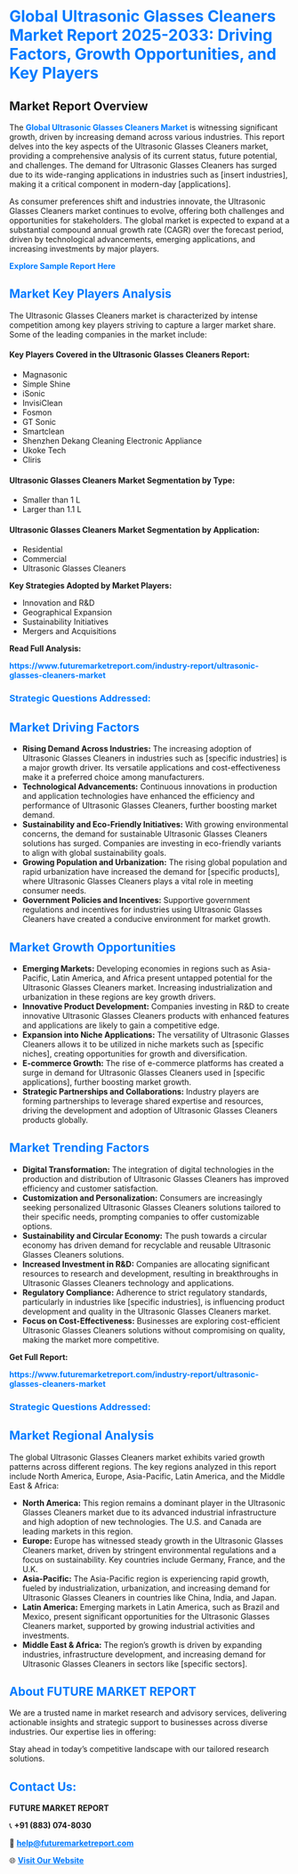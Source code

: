 <h1 style="color: #007BFF;">Global Ultrasonic Glasses Cleaners Market Report 2025-2033: Driving Factors, Growth Opportunities, and Key Players</h1>

<section id="overview">
<h2>Market Report Overview</h2>
<p>The <a href="https://www.futuremarketreport.com/industry-report/ultrasonic-glasses-cleaners-market" style="color: #007BFF; text-decoration: none;"><strong>Global Ultrasonic Glasses Cleaners Market</strong></a> is witnessing significant growth, driven by increasing demand across various industries. This report delves into the key aspects of the Ultrasonic Glasses Cleaners market, providing a comprehensive analysis of its current status, future potential, and challenges. The demand for Ultrasonic Glasses Cleaners has surged due to its wide-ranging applications in industries such as [insert industries], making it a critical component in modern-day [applications].</p>
<p>As consumer preferences shift and industries innovate, the Ultrasonic Glasses Cleaners market continues to evolve, offering both challenges and opportunities for stakeholders. The global market is expected to expand at a substantial compound annual growth rate (CAGR) over the forecast period, driven by technological advancements, emerging applications, and increasing investments by major players.</p>
</section>

<section id="overview">
<p><a href="https://www.futuremarketreport.com/request-sample/reportId=111505" style="color: #007BFF; text-decoration: none;"><strong>Explore Sample Report Here</strong></a></p>
</section>

<section id="key-players">
<h2 style="color: #007BFF;">Market Key Players Analysis</h2>
<p>The Ultrasonic Glasses Cleaners market is characterized by intense competition among key players striving to capture a larger market share. Some of the leading companies in the market include:</p>
<h4>Key Players Covered in the Ultrasonic Glasses Cleaners Report:</h4>
<ul><li>Magnasonic</li><li>Simple Shine</li><li>iSonic</li><li>InvisiClean</li><li>Fosmon</li><li>GT Sonic</li><li>Smartclean</li><li>Shenzhen Dekang Cleaning Electronic Appliance</li><li>Ukoke Tech</li><li>Cliris</li></ul>
<h4>Ultrasonic Glasses Cleaners Market Segmentation by Type:</h4>
<ul><li>Smaller than 1 L</li><li>Larger than 1.1 L</li></ul>

<h4>Ultrasonic Glasses Cleaners Market Segmentation by Application:</h4>
<ul><li>Residential</li><li>Commercial</li><li>Ultrasonic Glasses Cleaners</li></ul>
<p><strong>Key Strategies Adopted by Market Players:</strong></p>
<ul>
<li>Innovation and R&D</li>
<li>Geographical Expansion</li>
<li>Sustainability Initiatives</li>
<li>Mergers and Acquisitions</li>
</ul>
</section>

<section>
<p><strong>Read Full Analysis: </strong></p><a href="https://www.futuremarketreport.com/industry-report/ultrasonic-glasses-cleaners-market" style="color: #007BFF; text-decoration: none;"><strong>https://www.futuremarketreport.com/industry-report/ultrasonic-glasses-cleaners-market</strong></a>
<h3 style="color: #007BFF;">Strategic Questions Addressed:</h3>
</section>

<section id="driving-factors">
<h2 style="color: #007BFF;">Market Driving Factors</h2>
<ul>
<li><strong>Rising Demand Across Industries:</strong> The increasing adoption of Ultrasonic Glasses Cleaners in industries such as [specific industries] is a major growth driver. Its versatile applications and cost-effectiveness make it a preferred choice among manufacturers.</li>
<li><strong>Technological Advancements:</strong> Continuous innovations in production and application technologies have enhanced the efficiency and performance of Ultrasonic Glasses Cleaners, further boosting market demand.</li>
<li><strong>Sustainability and Eco-Friendly Initiatives:</strong> With growing environmental concerns, the demand for sustainable Ultrasonic Glasses Cleaners solutions has surged. Companies are investing in eco-friendly variants to align with global sustainability goals.</li>
<li><strong>Growing Population and Urbanization:</strong> The rising global population and rapid urbanization have increased the demand for [specific products], where Ultrasonic Glasses Cleaners plays a vital role in meeting consumer needs.</li>
<li><strong>Government Policies and Incentives:</strong> Supportive government regulations and incentives for industries using Ultrasonic Glasses Cleaners have created a conducive environment for market growth.</li>
</ul>
</section>

<section id="growth-opportunities">
<h2 style="color: #007BFF;">Market Growth Opportunities</h2>
<ul>
<li><strong>Emerging Markets:</strong> Developing economies in regions such as Asia-Pacific, Latin America, and Africa present untapped potential for the Ultrasonic Glasses Cleaners market. Increasing industrialization and urbanization in these regions are key growth drivers.</li>
<li><strong>Innovative Product Development:</strong> Companies investing in R&D to create innovative Ultrasonic Glasses Cleaners products with enhanced features and applications are likely to gain a competitive edge.</li>
<li><strong>Expansion into Niche Applications:</strong> The versatility of Ultrasonic Glasses Cleaners allows it to be utilized in niche markets such as [specific niches], creating opportunities for growth and diversification.</li>
<li><strong>E-commerce Growth:</strong> The rise of e-commerce platforms has created a surge in demand for Ultrasonic Glasses Cleaners used in [specific applications], further boosting market growth.</li>
<li><strong>Strategic Partnerships and Collaborations:</strong> Industry players are forming partnerships to leverage shared expertise and resources, driving the development and adoption of Ultrasonic Glasses Cleaners products globally.</li>
</ul>
</section>

<section id="trending-factors">
<h2 style="color: #007BFF;">Market Trending Factors</h2>
<ul>
<li><strong>Digital Transformation:</strong> The integration of digital technologies in the production and distribution of Ultrasonic Glasses Cleaners has improved efficiency and customer satisfaction.</li>
<li><strong>Customization and Personalization:</strong> Consumers are increasingly seeking personalized Ultrasonic Glasses Cleaners solutions tailored to their specific needs, prompting companies to offer customizable options.</li>
<li><strong>Sustainability and Circular Economy:</strong> The push towards a circular economy has driven demand for recyclable and reusable Ultrasonic Glasses Cleaners solutions.</li>
<li><strong>Increased Investment in R&D:</strong> Companies are allocating significant resources to research and development, resulting in breakthroughs in Ultrasonic Glasses Cleaners technology and applications.</li>
<li><strong>Regulatory Compliance:</strong> Adherence to strict regulatory standards, particularly in industries like [specific industries], is influencing product development and quality in the Ultrasonic Glasses Cleaners market.</li>
<li><strong>Focus on Cost-Effectiveness:</strong> Businesses are exploring cost-efficient Ultrasonic Glasses Cleaners solutions without compromising on quality, making the market more competitive.</li>
</ul>
</section>

<section>
<p><strong>Get Full Report: </strong></p><a href="https://www.futuremarketreport.com/industry-report/ultrasonic-glasses-cleaners-market" style="color: #007BFF; text-decoration: none;"><strong>https://www.futuremarketreport.com/industry-report/ultrasonic-glasses-cleaners-market</strong></a>
<h3 style="color: #007BFF;">Strategic Questions Addressed:</h3>
</section>


<section id="regional-analysis">
<h2 style="color: #007BFF;">Market Regional Analysis</h2>
<p>The global Ultrasonic Glasses Cleaners market exhibits varied growth patterns across different regions. The key regions analyzed in this report include North America, Europe, Asia-Pacific, Latin America, and the Middle East & Africa:</p>
<ul>
<li><strong>North America:</strong> This region remains a dominant player in the Ultrasonic Glasses Cleaners market due to its advanced industrial infrastructure and high adoption of new technologies. The U.S. and Canada are leading markets in this region.</li>
<li><strong>Europe:</strong> Europe has witnessed steady growth in the Ultrasonic Glasses Cleaners market, driven by stringent environmental regulations and a focus on sustainability. Key countries include Germany, France, and the U.K.</li>
<li><strong>Asia-Pacific:</strong> The Asia-Pacific region is experiencing rapid growth, fueled by industrialization, urbanization, and increasing demand for Ultrasonic Glasses Cleaners in countries like China, India, and Japan.</li>
<li><strong>Latin America:</strong> Emerging markets in Latin America, such as Brazil and Mexico, present significant opportunities for the Ultrasonic Glasses Cleaners market, supported by growing industrial activities and investments.</li>
<li><strong>Middle East & Africa:</strong> The region’s growth is driven by expanding industries, infrastructure development, and increasing demand for Ultrasonic Glasses Cleaners in sectors like [specific sectors].</li>
</ul>
</section>

<footer>
<h2 style="color: #007BFF;">About FUTURE MARKET REPORT</h2>
<p>We are a trusted name in market research and advisory services, delivering actionable insights and strategic support to businesses across diverse industries. Our expertise lies in offering:</p>

<p>Stay ahead in today’s competitive landscape with our tailored research solutions.</p>

<h2 style="color: #007BFF;">Contact Us:</h2>
<p><strong>FUTURE MARKET REPORT</strong></p>
<p>📞 <strong>+91 (883) 074-8030</strong></p>
<p>📧 <strong><a href="mailto:help@futuremarketreport.com" style="color: #007BFF;">help@futuremarketreport.com</a></strong></p>
<p>🌐 <strong><a href="https://www.futuremarketreport.com/" style="color: #007BFF;">Visit Our Website</a></strong></p>
</footer>